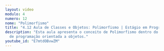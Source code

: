 ```yaml
---
layout: video
modulo: 4
numero: 12
nome: "Polimorfismo"
title: "4.12 Aula de Classes e Objetos: Polimorfismo | Estágio em Programação"
description: "Esta aula apresenta o conceito de Polimorfismo dentro do paradigma
  de programação orientada a objetos."
youtube_id: "E7mtdOBvwZM"
---
```


